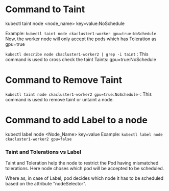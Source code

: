 # Command to Taint
kubectl taint node <node_name> key=value:NoSchedule

Example: `kubectl taint node ckacluster1-worker gpu=true:NoSchedule`
Now, the worker node will only accept the pods which has Toleration as gpu=true

`kubectl describe node ckacluster1-worker2 | grep -i taint` : This command is used to cross check the taint
Taints:             gpu=true:NoSchedule

# Command to Remove Taint
`kubectl taint node ckacluster1-worker2 gpu=true:NoSchedule-`: This command is used to remove taint or untaint a node.

# Command to add Label to a node
kubectl label node <Node_Name> key=value
Example: `kubectl label node  ckacluster1-worker2 gpu=false`


### Taint and Tolerations vs Label
Taint and Toleration help the node to restrict the Pod having mismatched tolerations. Here node choses which pod will be accepted to be scheduled.

Where as, in case of Label, pod decides which node it has to be scheduled based on the attribute "nodeSelector".